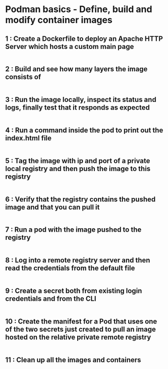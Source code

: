 # Podman basics - Define, build and modify container images

## 1 : Create a Dockerfile to deploy an Apache HTTP Server which hosts a custom main page

```bash

```

## 2 : Build and see how many layers the image consists of

```bash
```

## 3 : Run the image locally, inspect its status and logs, finally test that it responds as expected

```bash
```

## 4 : Run a command inside the pod to print out the index.html file

```bash
```

## 5 : Tag the image with ip and port of a private local registry and then push the image to this registry

```bash
```

## 6 : Verify that the registry contains the pushed image and that you can pull it

```bash
```

## 7 : Run a pod with the image pushed to the registry

```bash
```

## 8 : Log into a remote registry server and then read the credentials from the default file

```bash
```

## 9 : Create a secret both from existing login credentials and from the CLI

```bash
```

## 10 : Create the manifest for a Pod that uses one of the two secrets just created to pull an image hosted on the relative private remote registry

```bash
```

## 11 : Clean up all the images and containers

```bash
```
